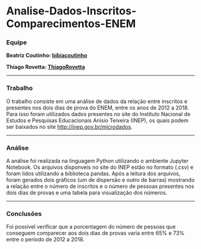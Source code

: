 # Analise-Dados-Inscritos-Comparecimentos-ENEM

### **Equipe**

**Beatriz Coutinho: [bibiacoutinho](https://github.com/bibiacoutinho)**

**Thiago Rovetta: [ThiagoRovetta](https://github.com/ThiagoRovetta)**

---

### **Trabalho**

O trabalho consiste em uma análise de dados da relação entre inscritos e presentes nos dois dias de prova do ENEM, entre os anos de 2012 a 2018. Para isso foram utilizados dados presentes no site do Instituto Nacional de Estudos e Pesquisas Educacionais Anísio Teixeira (INEP), os quais podem ser baixados no site http://inep.gov.br/microdados.

---

### **Análise**

A análise foi realizada na linguagem Python utilizando o ambiente Jupyter Notebook. Os arquivos disponveis no site do INEP estão no formato (.csv) e foram lidos utilizando a biblioteca pandas. Após a leitura dos arquivos, foram gerados dois gráficos (um de dispersão e outro de barras) mostrando a relação entre o número de inscritos e o número de pessoas presentes nos dois dias de provas e uma tabela para visualização dos números.

---

### **Conclusões**

Foi possível verificar que a porcentagem do número de pessoas que conseguem comparecer aos dois dias de provas varia entre 65% e 73% entre o período de 2012 a 2018.
